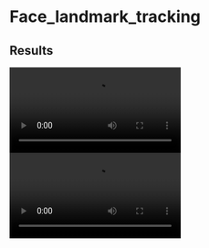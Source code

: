# Face_landmark_tracking

## Results
![](https://github.com/daikankan/Face_landmark_tracking/blob/main/results/4.mp4)
![](https://github.com/daikankan/Face_landmark_tracking/blob/main/results/n.mp4)
